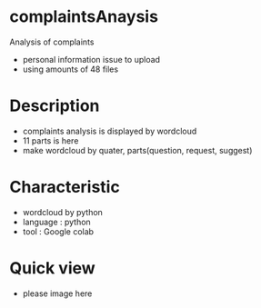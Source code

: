 # complaintsAnaysis
Analysis of complaints
- personal information issue to upload
- using amounts of 48 files 
# Description
- complaints analysis is displayed by wordcloud
- 11 parts is here
- make wordcloud by quater, parts(question, request, suggest)
# Characteristic
- wordcloud by python
- language : python
- tool : Google colab
# Quick view
- please image here
